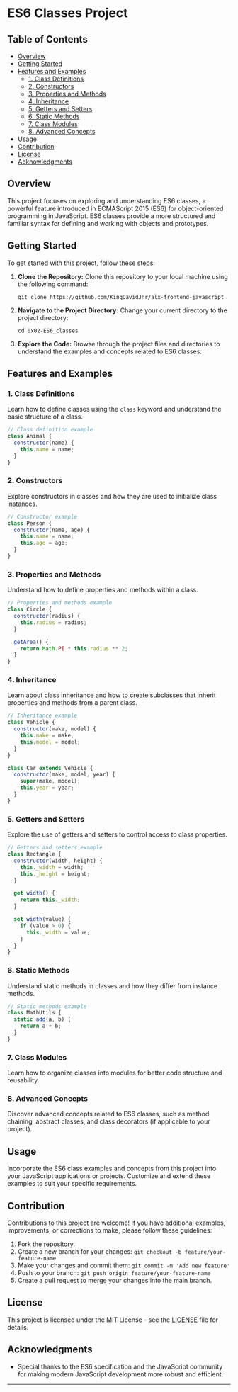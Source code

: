 # ES6 Classes Project

## Table of Contents

- [Overview](#overview)
- [Getting Started](#getting-started)
- [Features and Examples](#features-and-examples)
  - [1. Class Definitions](#1-class-definitions)
  - [2. Constructors](#2-constructors)
  - [3. Properties and Methods](#3-properties-and-methods)
  - [4. Inheritance](#4-inheritance)
  - [5. Getters and Setters](#5-getters-and-setters)
  - [6. Static Methods](#6-static-methods)
  - [7. Class Modules](#7-class-modules)
  - [8. Advanced Concepts](#8-advanced-concepts)
- [Usage](#usage)
- [Contribution](#contribution)
- [License](#license)
- [Acknowledgments](#acknowledgments)

## Overview

This project focuses on exploring and understanding ES6 classes, a powerful feature introduced in ECMAScript 2015 (ES6) for object-oriented programming in JavaScript. ES6 classes provide a more structured and familiar syntax for defining and working with objects and prototypes.

## Getting Started

To get started with this project, follow these steps:

1. **Clone the Repository:** Clone this repository to your local machine using the following command:

   ```
   git clone https://github.com/KingDavidJnr/alx-frontend-javascript
   ```

2. **Navigate to the Project Directory:** Change your current directory to the project directory:

   ```
   cd 0x02-ES6_classes
   ```

3. **Explore the Code:** Browse through the project files and directories to understand the examples and concepts related to ES6 classes.

## Features and Examples

### 1. Class Definitions

Learn how to define classes using the `class` keyword and understand the basic structure of a class.

```javascript
// Class definition example
class Animal {
  constructor(name) {
    this.name = name;
  }
}
```

### 2. Constructors

Explore constructors in classes and how they are used to initialize class instances.

```javascript
// Constructor example
class Person {
  constructor(name, age) {
    this.name = name;
    this.age = age;
  }
}
```

### 3. Properties and Methods

Understand how to define properties and methods within a class.

```javascript
// Properties and methods example
class Circle {
  constructor(radius) {
    this.radius = radius;
  }

  getArea() {
    return Math.PI * this.radius ** 2;
  }
}
```

### 4. Inheritance

Learn about class inheritance and how to create subclasses that inherit properties and methods from a parent class.

```javascript
// Inheritance example
class Vehicle {
  constructor(make, model) {
    this.make = make;
    this.model = model;
  }
}

class Car extends Vehicle {
  constructor(make, model, year) {
    super(make, model);
    this.year = year;
  }
}
```

### 5. Getters and Setters

Explore the use of getters and setters to control access to class properties.

```javascript
// Getters and setters example
class Rectangle {
  constructor(width, height) {
    this._width = width;
    this._height = height;
  }

  get width() {
    return this._width;
  }

  set width(value) {
    if (value > 0) {
      this._width = value;
    }
  }
}
```

### 6. Static Methods

Understand static methods in classes and how they differ from instance methods.

```javascript
// Static methods example
class MathUtils {
  static add(a, b) {
    return a + b;
  }
}
```

### 7. Class Modules

Learn how to organize classes into modules for better code structure and reusability.

### 8. Advanced Concepts

Discover advanced concepts related to ES6 classes, such as method chaining, abstract classes, and class decorators (if applicable to your project).

## Usage

Incorporate the ES6 class examples and concepts from this project into your JavaScript applications or projects. Customize and extend these examples to suit your specific requirements.

## Contribution

Contributions to this project are welcome! If you have additional examples, improvements, or corrections to make, please follow these guidelines:

1. Fork the repository.
2. Create a new branch for your changes: `git checkout -b feature/your-feature-name`
3. Make your changes and commit them: `git commit -m 'Add new feature'`
4. Push to your branch: `git push origin feature/your-feature-name`
5. Create a pull request to merge your changes into the main branch.

## License

This project is licensed under the MIT License - see the [LICENSE](LICENSE) file for details.

## Acknowledgments

- Special thanks to the ES6 specification and the JavaScript community for making modern JavaScript development more robust and efficient.

<hr>